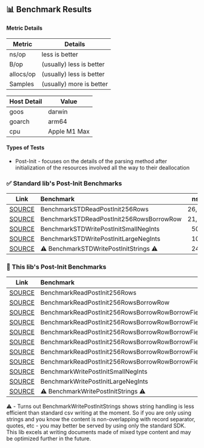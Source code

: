 ## 📊 Benchmark Results

#### Metric Details
| Metric | Details |
|-|-|
| ns/op | less is better |
| B/op | (usually) less is better |
| allocs/op | (usually) less is better |
| Samples | (usually) more is better |

| Host Detail | Value |
|-|-|
| goos | darwin |
| goarch | arm64 |
| cpu | Apple M1 Max |


#### Types of Tests

- Post-Init - focuses on the details of the parsing method after initialization of the resources involved all the way to their deallocation

### ✅ Standard lib's Post-Init Benchmarks

| Link | Benchmark | ns/op | B/op | allocs/op | Samples |
|---|:---|---:|---:|---:|---:|
| [SOURCE](../bench_reader_test.go) | BenchmarkSTDReadPostInit256Rows | 26,518 | 16,208 | 522 | 45,469 |
| [SOURCE](../bench_reader_test.go) | BenchmarkSTDReadPostInit256RowsBorrowRow | 21,104 | 3,920 | 266 | 57,159 |
| [SOURCE](../bench_writer_test.go) | BenchmarkSTDWritePostInitSmallNegInts | 50.93 | 4 | 2 | 20,604,350 |
| [SOURCE](../bench_writer_test.go) | BenchmarkSTDWritePostInitLargeNegInts | 102.7 | 48 | 2 | 11,465,218 |
| [SOURCE](../bench_writer_test.go) | ⚠️ BenchmarkSTDWritePostInitStrings ⚠️ | 24.03 | 0 | 0 | 49,673,070 |

### 🚀 This lib's Post-Init Benchmarks

| Link | Benchmark | ns/op | B/op | allocs/op | Samples |
|---|:---|---:|---:|---:|---:|
| [SOURCE](../bench_reader_test.go) | BenchmarkReadPostInit256Rows | 23,544 | 16,128 | 521 | 50,815 |
| [SOURCE](../bench_reader_test.go) | BenchmarkReadPostInit256RowsBorrowRow | 17,741 | 3,840 | 265 | 67,639 |
| [SOURCE](../bench_reader_test.go) | BenchmarkReadPostInit256RowsBorrowRowBorrowFields | 14,518 | 160 | 8 | 82,717 |
| [SOURCE](../bench_reader_test.go) | BenchmarkReadPostInit256RowsBorrowRowBorrowFieldsReadBuf | 14,400 | 160 | 8 | 82,689 |
| [SOURCE](../bench_reader_test.go) | BenchmarkReadPostInit256RowsBorrowRowBorrowFieldsRecBuf | 14,457 | 144 | 6 | 80,601 |
| [SOURCE](../bench_reader_test.go) | BenchmarkReadPostInit256RowsBorrowRowBorrowFieldsReadBufRecBuf | 14,396 | 144 | 6 | 83,990 |
| [SOURCE](../bench_reader_test.go) | BenchmarkReadPostInit256RowsBorrowRowBorrowFieldsRecBufNumFields | 14,084 | 0 | 0 | 85,561 |
| [SOURCE](../bench_reader_test.go) | BenchmarkReadPostInit256RowsBorrowRowBorrowFieldsReadBufRecBufNumFields | 14,006 | 0 | 0 | 85,872 |
| [SOURCE](../bench_writer_test.go) | BenchmarkWritePostInitSmallNegInts | 36.57 | 0 | 0 | 32,581,101 |
| [SOURCE](../bench_writer_test.go) | BenchmarkWritePostInitLargeNegInts | 57.14 | 0 | 0 | 19,322,439 |
| [SOURCE](../bench_writer_test.go) | ⚠️ BenchmarkWritePostInitStrings ⚠️ | 38.72 | 0 | 0 | 30,218,833 |

⚠️ - Turns out BenchmarkWritePostInitStrings shows string handling is less efficient than standard csv writing at the moment. So if you are only using strings and you know the content is non-overlapping with record separator, quotes, etc - you may better be served by using only the standard SDK. This lib excels at writing documents made of mixed type content and may be optimized further in the future.
